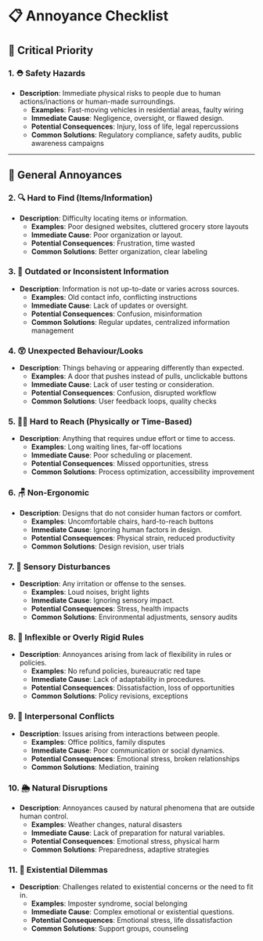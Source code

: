 # 📋 Annoyance Checklist

## 🚨 Critical Priority

### 1. ⛑️ Safety Hazards

- **Description**: Immediate physical risks to people due to human actions/inactions or human-made surroundings.
  - **Examples**: Fast-moving vehicles in residential areas, faulty wiring
  - **Immediate Cause**: Negligence, oversight, or flawed design.
  - **Potential Consequences**: Injury, loss of life, legal repercussions
  - **Common Solutions**: Regulatory compliance, safety audits, public awareness campaigns

---

## 😤 General Annoyances

### 2. 🔍 Hard to Find (Items/Information)

- **Description**: Difficulty locating items or information.
  - **Examples**: Poor designed websites, cluttered grocery store layouts
  - **Immediate Cause**: Poor organization or layout.
  - **Potential Consequences**: Frustration, time wasted
  - **Common Solutions**: Better organization, clear labeling

### 3. 📅 Outdated or Inconsistent Information

- **Description**: Information is not up-to-date or varies across sources.
  - **Examples**: Old contact info, conflicting instructions
  - **Immediate Cause**: Lack of updates or oversight.
  - **Potential Consequences**: Confusion, misinformation
  - **Common Solutions**: Regular updates, centralized information management

### 4. 😲 Unexpected Behaviour/Looks

- **Description**: Things behaving or appearing differently than expected.
  - **Examples**: A door that pushes instead of pulls, unclickable buttons
  - **Immediate Cause**: Lack of user testing or consideration.
  - **Potential Consequences**: Confusion, disrupted workflow
  - **Common Solutions**: User feedback loops, quality checks

### 5. 🏃‍♀️ Hard to Reach (Physically or Time-Based)

- **Description**: Anything that requires undue effort or time to access.
  - **Examples**: Long waiting lines, far-off locations
  - **Immediate Cause**: Poor scheduling or placement.
  - **Potential Consequences**: Missed opportunities, stress
  - **Common Solutions**: Process optimization, accessibility improvement

### 6. 🪑 Non-Ergonomic

- **Description**: Designs that do not consider human factors or comfort.
  - **Examples**: Uncomfortable chairs, hard-to-reach buttons
  - **Immediate Cause**: Ignoring human factors in design.
  - **Potential Consequences**: Physical strain, reduced productivity
  - **Common Solutions**: Design revision, user trials

### 7. 📣 Sensory Disturbances

- **Description**: Any irritation or offense to the senses.
  - **Examples**: Loud noises, bright lights
  - **Immediate Cause**: Ignoring sensory impact.
  - **Potential Consequences**: Stress, health impacts
  - **Common Solutions**: Environmental adjustments, sensory audits

### 8. 📜 Inflexible or Overly Rigid Rules

- **Description**: Annoyances arising from lack of flexibility in rules or policies.
  - **Examples**: No refund policies, bureaucratic red tape
  - **Immediate Cause**: Lack of adaptability in procedures.
  - **Potential Consequences**: Dissatisfaction, loss of opportunities
  - **Common Solutions**: Policy revisions, exceptions

### 9. 👫 Interpersonal Conflicts

- **Description**: Issues arising from interactions between people.
  - **Examples**: Office politics, family disputes
  - **Immediate Cause**: Poor communication or social dynamics.
  - **Potential Consequences**: Emotional stress, broken relationships
  - **Common Solutions**: Mediation, training

### 10. 🌦️ Natural Disruptions

- **Description**: Annoyances caused by natural phenomena that are outside human control.
  - **Examples**: Weather changes, natural disasters
  - **Immediate Cause**: Lack of preparation for natural variables.
  - **Potential Consequences**: Emotional stress, physical harm
  - **Common Solutions**: Preparedness, adaptive strategies

### 11. 💭 Existential Dilemmas

- **Description**: Challenges related to existential concerns or the need to fit in.
  - **Examples**: Imposter syndrome, social belonging
  - **Immediate Cause**: Complex emotional or existential questions.
  - **Potential Consequences**: Emotional stress, life dissatisfaction
  - **Common Solutions**: Support groups, counseling
